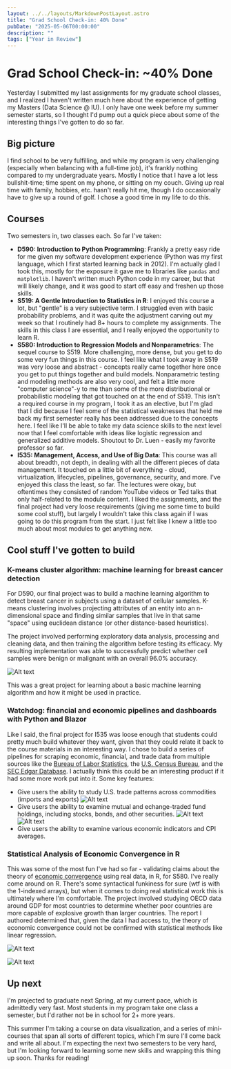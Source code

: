 ```yaml
---
layout: ../../layouts/MarkdownPostLayout.astro
title: "Grad School Check-in: 40% Done"
pubDate: "2025-05-06T00:00:00"
description: ""
tags: ["Year in Review"]
---
```


# Grad School Check-in: ~40% Done 

Yesterday I submitted my last assignments for my graduate school classes, and I realized I haven't written much here about the experience of getting my Masters (Data Science @ IU). I only have one week before my summer semester starts, so I thought I'd pump out a quick piece about some of the interesting things I've gotten to do so far.

## Big picture

I find school to be very fulfilling, and while my program is very challenging (especially when balancing with a full-time job), it's frankly nothing compared to my undergraduate years. Mostly I notice that I have a lot less bullshit-time; time spent on my phone, or sitting on my couch. Giving up real time with family, hobbies, etc. hasn't really hit me, though I do occasionally have to give up a round of golf. I chose a good time in my life to do this.

## Courses

Two semesters in, two classes each. So far I've taken:
- **D590: Introduction to Python Programming**: Frankly a pretty easy ride for me given my software development experience (Python was my first language, which I first started learning back in 2012). I'm actually glad I took this, mostly for the exposure it gave me to libraries like `pandas` and `matplotlib`. I haven't written much Python code in my career, but that will likely change, and it was good to start off easy and freshen up those skills.
- **S519: A Gentle Introduction to Statistics in R**: I enjoyed this course a lot, but "gentle" is a very subjective term. I struggled even with basic probability problems, and it was quite the adjustment carving out my week so that I routinely had 8+ hours to complete my assignments. The skills in this class I are essential, and I really enjoyed the opportunity to learn R.
- **S580: Introduction to Regression Models and Nonparametrics**: The sequel course to S519. More challenging, more dense, but you get to do some very fun things in this course. I feel like what I took away in S519 was very loose and abstract - concepts really came together here once you get to put things together and build models. Nonparametric testing and modeling methods are also very cool, and felt a little more "computer science"-y to me than some of the more distributional or probabilistic modeling that got touched on at the end of S519. This isn't a required course in my program, I took it as an elective, but I'm glad that I did because I feel some of the statistical weaknesses that held me back my first semester really has been addressed due to the concepts here. I feel like I'll be able to take my data science skills to the next level now that I feel comfortable with ideas like logistic regression and generalized additive models. Shoutout to Dr. Luen - easily my favorite professor so far.  
- **I535: Management, Access, and Use of Big Data**: This course was all about breadth, not depth, in dealing with all the different pieces of data management. It touched on a little bit of everything - cloud, virtualization, lifecycles, pipelines, governance, security, and more. I've enjoyed this class the least, so far. The lectures were okay, but oftentimes they consisted of random YouTube videos or Ted talks that only half-related to the module content. I liked the assignments, and the final project had very loose requirements (giving me some time to build some cool stuff), but largely I wouldn't take this class again if I was going to do this program from the start. I just felt like I knew a little too much about most modules to get anything new.

## Cool stuff I've gotten to build

### K-means cluster algorithm: machine learning for breast cancer detection

For D590, our final project was to build a machine learning algorithm to detect breast cancer in subjects using a dataset of cellular samples. K-means clustering involves projecting attributes of an entity into an n-dimensional space and finding similar samples that live in that same "space" using euclidean distance (or other distance-based heuristics).

The project involved performing exploratory data analysis, processing and cleaning data, and then training the algorithm before testing its efficacy. My resulting implementation was able to successfully predict whether cell samples were benign or malignant with an overall 96.0% accuracy.

![Alt text](image-12.png)

This was a great project for learning about a basic machine learning algorithm and how it might be used in practice.

### Watchdog: financial and economic pipelines and dashboards with Python and Blazor

Like I said, the final project for I535 was loose enough that students could pretty much build whatever they want, given that they could relate it back to the course materials in an interesting way. I chose to build a series of pipelines for scraping economic, financial, and trade data from multiple sources like the [Bureau of Labor Statistics](https://www.bls.gov/bls/api_features.htm), the [U.S. Census Bureau](https://www.census.gov/data/developers/data-sets.html), and the [SEC Edgar Database](https://www.sec.gov/search-filings). I actually think this could be an interesting product if it had some more work put into it. Some key features:
- Give users the ability to study U.S. trade patterns across commodities (imports and exports)
![Alt text](image-13.png)
- Give users the ability to examine mutual and echange-traded fund holdings, including stocks, bonds, and other securities.
![Alt text](image-15.png)
![Alt text](image-16.png)
- Give users the ability to examine various economic indicators and CPI averages.

### Statistical Analysis of Economic Convergence in R

This was some of the most fun I've had so far - validating claims about the theory of [economic convergence]() using real data, in R, for S580. I've really come around on R. There's some syntactical funkiness for sure (wtf is with the 1-indexed arrays), but when it comes to doing real statistical work this is ultimately where I'm comfortable. The project involved studying OECD data around GDP for most countries to determine whether poor countries are more capable of explosive growth than larger countries. The report I authored determined that, given the data I had access to, the theory of economic convergence could not be confirmed with statistical methods like linear regression.

![Alt text](image-20.png)

![Alt text](image-19.png)

## Up next

I'm projected to graduate next Spring, at my current pace, which is admittedly very fast. Most students in my program take one class a semester, but I'd rather not be in school for 2+ more years.

This summer I'm taking a course on data visualization, and a series of mini-courses that span all sorts of different topics, which I'm sure I'll come back and write all about. I'm expecting the next two semesters to be very hard, but I'm looking forward to learning some new skills and wrapping this thing up soon. Thanks for reading!